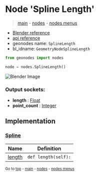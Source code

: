 # Node 'Spline Length'

> [main](../structure.md) - [nodes](nodes.md) - [nodes menus](nodes_menus.md)

- [Blender reference](https://docs.blender.org/manual/en/latest/modeling/geometry_nodes/curve/spline_length.html)
- [api reference](https://docs.blender.org/api/current/bpy.types.GeometryNodeSplineLength.html)
- geonodes name: `SplineLength`
- bl_idname: `GeometryNodeSplineLength`

```python
from geonodes import nodes

node = nodes.SplineLength()
```

![Blender Image](https://docs.blender.org/manual/en/latest/_images/node-types_GeometryNodeSplineLength.webp)

### Output sockets:

- **length** : [Float](Float.md)
- **point_count** : [Integer](Integer.md)

## Implementation

### [Spline](Spline.md)

| Name | Definition |
|------|------------|
 | [length](Spline.md#length-property) | `def length(self):` |

<sub>Go to [top](#node-Spline-Length) - [main](../structure.md) - [nodes](nodes.md) - [nodes menus](nodes_menus.md)</sub>

